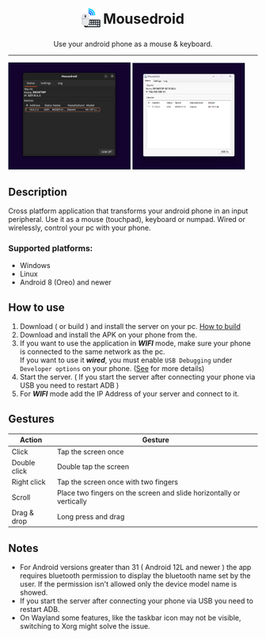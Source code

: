 <h1  align="center">
  <sub>
    <img  src="imgs/icon.png"  witdh=38  height=38></img>
  </sub>
  Mousedroid
</h1>

<p align="center">Use your android phone as a mouse & keyboard.</p>

***

<span>
  <img  src="imgs/scr1.png" width=49%></img>
  <img  src="imgs/scr2.png" width=45%></img> 
</span>
 


## Description

Cross platform application that transforms your android phone in an input peripheral. Use it as a mouse (touchpad), keyboard or numpad. Wired or wirelessly, control your pc with your phone.


### Supported platforms:
- Windows
- Linux
- Android 8 (Oreo) and newer
  
  
## How to use
1. Download ( or build ) and install the server on your pc. [How to build](https://github.com/hypertensiune/Mousedroid/tree/main/server)
2. Download and install the APK on your phone from the.
3. If you want to use the application in ***WIFI*** mode, make sure your phone is connected to the same network as the pc. <br>
   If you want to use it ***wired***, you must enable `USB Debugging` under `Developer options` on your phone. ([See](https://developer.android.com/tools/adb) for more details)
4. Start the server. ( If you start the server after connecting your phone via USB you need to restart ADB )
5. For ***WIFI*** mode add the IP Address of your server and connect to it.

## Gestures
| Action         | Gesture     |
| -------------- | ----------- |
| Click          | Tap the screen once          |
| Double click   | Double tap the screen        |
| Right click    | Tap the screen once with two fingers
| Scroll         | Place two fingers on the screen and slide horizontally or vertically
| Drag & drop    | Long press and drag |


## Notes

- For Android versions greater than 31 ( Android 12L and newer ) the app requires bluetooth permission to display the bluetooth name set by the user. If the permission isn't allowed only the device model name is showed.
- If you start the server after connecting your phone via USB you need to restart ADB.
- On Wayland some features, like the taskbar icon may not be visible, switching to Xorg might solve the issue.
